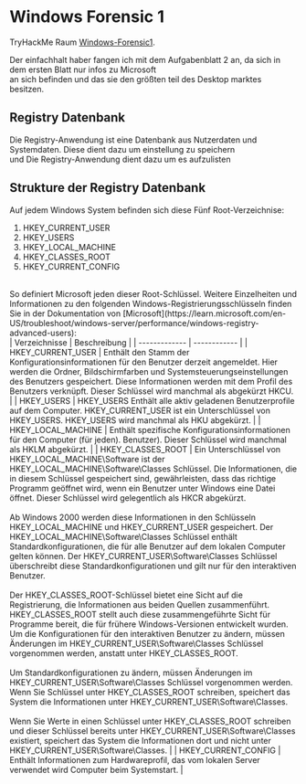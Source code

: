 # Windows Forensic 1
TryHackMe Raum [Windows-Forensic1](https://tryhackme.com/room/windowsforensics1).

Der einfachhalt haber fangen ich mit dem Aufgabenblatt 2 an, da sich in dem ersten Blatt nur infos zu Microsoft<br>
an sich befinden und das sie den größten teil des Desktop marktes besitzen.

## Registry Datenbank
Die Registry-Anwendung ist eine Datenbank aus Nutzerdaten und Systemdaten. Diese dient dazu um einstellung zu speichern<br>
und Die Registry-Anwendung dient dazu um es aufzulisten

## Strukture der Registry Datenbank
Auf jedem Windows System befinden sich diese Fünf Root-Verzeichnise:<br>

1. HKEY_CURRENT_USER 
2. HKEY_USERS
3. HKEY_LOCAL_MACHINE
4. HKEY_CLASSES_ROOT
5. HKEY_CURRENT_CONFIG 
<br>
So definiert Microsoft jeden dieser Root-Schlüssel. Weitere Einzelheiten und Informationen zu den folgenden Windows-Registrierungsschlüsseln finden Sie in der Dokumentation von [Microsoft](https://learn.microsoft.com/en-US/troubleshoot/windows-server/performance/windows-registry-advanced-users):<br>
| Verzeichnisse | Beschreibung |
| ------------- | ------------ |
| HKEY_CURRENT_USER | Enthält den Stamm der Konfigurationsinformationen für den Benutzer derzeit angemeldet. Hier werden die Ordner, Bildschirmfarben und Systemsteuerungseinstellungen des Benutzers gespeichert. Diese Informationen werden mit dem Profil des Benutzers verknüpft. Dieser Schlüssel wird manchmal als abgekürzt HKCU. |
| HKEY_USERS | HKEY_USERS 	Enthält alle aktiv geladenen Benutzerprofile auf dem Computer. HKEY_CURRENT_USER ist ein Unterschlüssel von HKEY_USERS. HKEY_USERS wird manchmal als HKU abgekürzt. |
| HKEY_LOCAL_MACHINE | Enthält spezifische Konfigurationsinformationen für den Computer (für jeden). Benutzer). Dieser Schlüssel wird manchmal als HKLM abgekürzt. |
| HKEY_CLASSES_ROOT | Ein Unterschlüssel von HKEY_LOCAL_MACHINE\Software ist der HKEY_LOCAL_MACHINE\Software\Classes Schlüssel. Die Informationen, die in diesem Schlüssel gespeichert sind, gewährleisten, dass das richtige Programm geöffnet wird, wenn ein Benutzer unter Windows eine Datei öffnet. Dieser Schlüssel wird gelegentlich als HKCR abgekürzt.<br><br>Ab Windows 2000 werden diese Informationen in den Schlüsseln HKEY_LOCAL_MACHINE und HKEY_CURRENT_USER gespeichert. Der HKEY_LOCAL_MACHINE\Software\Classes Schlüssel enthält Standardkonfigurationen, die für alle Benutzer auf dem lokalen Computer gelten können. Der HKEY_CURRENT_USER\Software\Classes Schlüssel überschreibt diese Standardkonfigurationen und gilt nur für den interaktiven Benutzer.<br><br>Der HKEY_CLASSES_ROOT-Schlüssel bietet eine Sicht auf die Registrierung, die Informationen aus beiden Quellen zusammenführt. HKEY_CLASSES_ROOT stellt auch diese zusammengeführte Sicht für Programme bereit, die für frühere Windows-Versionen entwickelt wurden. Um die Konfigurationen für den interaktiven Benutzer zu ändern, müssen Änderungen im HKEY_CURRENT_USER\Software\Classes Schlüssel vorgenommen werden, anstatt unter HKEY_CLASSES_ROOT.<br><br>Um Standardkonfigurationen zu ändern, müssen Änderungen im HKEY_CURRENT_USER\Software\Classes Schlüssel vorgenommen werden. Wenn Sie Schlüssel unter HKEY_CLASSES_ROOT schreiben, speichert das System die Informationen unter HKEY_CURRENT_USER\Software\Classes.<br><br>Wenn Sie Werte in einen Schlüssel unter HKEY_CLASSES_ROOT schreiben und dieser Schlüssel bereits unter HKEY_CURRENT_USER\Software\Classes existiert, speichert das System die Informationen dort und nicht unter HKEY_CURRENT_USER\Software\Classes. |
| HKEY_CURRENT_CONFIG | Enthält Informationen zum Hardwareprofil, das vom lokalen Server verwendet wird Computer beim Systemstart. |
<br>

